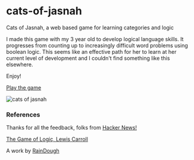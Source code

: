 # cats-of-jasnah
Cats of Jasnah, a web based game for learning categories and logic

I made this game with my 3 year old to develop logical language skills. It progresses from counting up to increasingly difficult word problems using boolean logic. This seems like an effective path for her to learn at her current level of development and I couldn't find something like this elsewhere.

Enjoy!

[Play the game](https://countable.github.io/cats-of-jasnah)

![cats of jasnah](./cats.png)

### References

Thanks for all the feedback, folks from [Hacker News!](https://news.ycombinator.com/item?id=21880446#21886290)

[The Game of Logic, Lewis Carroll](https://www.gutenberg.org/files/4763/4763-h/4763-h.htm)

A work by [RainDough](https://countable.github.io/raindough/)
